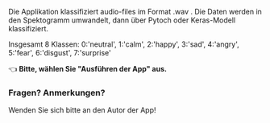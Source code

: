 Die Applikation klassifiziert audio-files im Format .wav . Die Daten werden in den Spektogramm umwandelt, dann über Pytoch oder Keras-Modell klassifiziert.

Insgesamt 8 Klassen: 0:'neutral', 1:'calm', 2:'happy', 3:'sad', 4:'angry', 5:'fear', 6:'disgust', 7:'surprise'

👈 **Bitte, wählen Sie "Ausführen der App" aus.**

### Fragen? Anmerkungen?

Wenden Sie sich bitte an den Autor der App!

